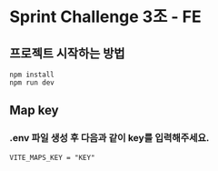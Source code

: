 # Sprint Challenge 3조 - FE


## 프로젝트 시작하는 방법
```
npm install
npm run dev
```

## Map key
### .env 파일 생성 후 다음과 같이 key를 입력해주세요.

```
VITE_MAPS_KEY = "KEY"
```
